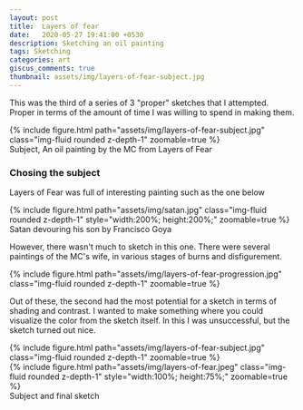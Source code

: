 ```yaml
---
layout: post
title:  Layers of fear
date:   2020-05-27 19:41:00 +0530
description: Sketching an oil painting
tags: Sketching
categories: art
giscus_comments: true
thumbnail: assets/img/layers-of-fear-subject.jpg
---
```

This was the third of a series of 3 "proper" sketches that I attempted. Proper in terms of the amount of time I was willing to spend in making them.
<div class="row mt-3">
    <div class="mx-auto d-block">
        {% include figure.html path="assets/img/layers-of-fear-subject.jpg" class="img-fluid rounded z-depth-1" zoomable=true %}
    </div>
</div>
<div class="caption">
    Subject, An oil painting by the MC from Layers of Fear 
</div>

### Chosing the subject
Layers of Fear was full of interesting painting such as the one below

<div class="row mt-3">
    <div class="mx-auto d-block">
        {% include figure.html path="assets/img/satan.jpg" class="img-fluid rounded z-depth-1" style="width:200%; height:200%;" zoomable=true %}
    </div>
</div>
<div class="caption">
    Satan devouring his son by Francisco Goya
</div>

However, there wasn't much to sketch in this one. 
There were several paintings of the MC's wife, in various stages of burns and disfigurement. 
<div class="row mt-3">
    <div class="mx-auto d-block">
        {% include figure.html path="assets/img/layers-of-fear-progression.jpg" class="img-fluid rounded z-depth-1" zoomable=true %}
    </div>
</div>

Out of these, the second had the most potential for a sketch in terms of shading and contrast. I wanted to make something where you could visualize the color from the sketch itself. In this I was unsuccessful,  but the sketch turned out nice.

<div class="row mt-3">
    <div class="col-sm mt-3 mt-md-0">
        {% include figure.html path="assets/img/layers-of-fear-subject.jpg" class="img-fluid rounded z-depth-1" zoomable=true %}
    </div>
    <div class="col-sm mt-3 mt-md-0">
        {% include figure.html path="assets/img/layers-of-fear.jpeg" class="img-fluid rounded z-depth-1" style="width:100%; height:75%;" zoomable=true %}
    </div>
</div>
<div class="caption">
    Subject and final sketch
</div>
